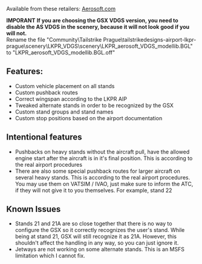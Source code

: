 <!--- Licensed Under: CC BY-NC 4.0 --->
Available from these retailers: [Aerosoft.com](https://www.aerosoft.com/en/shop/flight/microsoft-flight-simulator/msfs-2020/msfs-sceneries/msfs-europe/3408/tailstrike-designs-airport-prague?number=AS15349)

**IMPORANT**
**If you are choosing the GSX VDGS version, you need to disable the AS VDGS in the scenery, because it will not look good if you will not.**  
Rename the file "Community\Tailstrike Prague\tailstrikedesigns-airport-lkpr-prague\scenery\LKPR_VDGS\scenery\LKPR_aerosoft_VDGS_modellib.BGL" to "LKPR_aerosoft_VDGS_modellib.BGL.off"

## Features:
- Custom vehicle placement on all stands
- Custom pushback routes
- Correct wingspan according to the LKPR AIP
- Tweaked alternate stands in order to be recognized by the GSX
- Custom stand groups and stand names
- Custom stop positions based on the airport documentation

## Intentional features
- Pushbacks on heavy stands without the aircraft pull, have the allowed engine start after the aircraft is in it's final position. This is according to the real airport procedures
- There are also some special pushback routes for larger aircraft on several heavy stands. This is according to the real airport procedures. You may use them on VATSIM / IVAO, just make sure to inform the ATC, if they will not give it to you themselves. For example, stand 22

## Known Issues
- Stands 21 and 21A are so close together that there is no way to configure the GSX so it correctly recognizes the user's stand. While being at stand 21, GSX will still recognize it as 21A. However, this shouldn't affect the handling in any way, so you can just ignore it.
- Jetways are not working on some alternate stands. This is an MSFS limitation which I cannot fix.